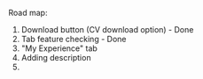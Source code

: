 Road map: 

1. Download button (CV download option) - Done
2. Tab feature checking - Done
3. "My Experience" tab
4. Adding description
5.
